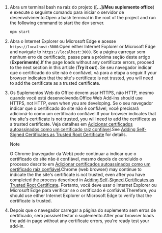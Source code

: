 1. <span data-ttu-id="2a9ed-101">Abra um terminal bash na raiz do projeto (**[…]/Meu suplemento office**) e execute o seguinte comando para iniciar o servidor de desenvolvimento.</span><span class="sxs-lookup"><span data-stu-id="2a9ed-101">Open a bash terminal in the root of the project and run the following command to start the dev server.</span></span>

    ```bash
    npm start
    ```

2. <span data-ttu-id="2a9ed-102">Abra o Internet Explorer ou Microsoft Edge e acesse `https://localhost:3000`.</span><span class="sxs-lookup"><span data-stu-id="2a9ed-102">Open either Internet Explorer or Microsoft Edge and navigate to `https://localhost:3000`.</span></span> <span data-ttu-id="2a9ed-103">Se a página carregar sem nenhum erro de certificado, passe para a próxima seção deste artigo (**Experimente**).</span><span class="sxs-lookup"><span data-stu-id="2a9ed-103">If the page loads without any certificate errors, proceed to the next section in this article (**Try it out**).</span></span> <span data-ttu-id="2a9ed-104">Se seu navegador indicar que o certificado do site não é confiável, vá para a etapa a seguir.</span><span class="sxs-lookup"><span data-stu-id="2a9ed-104">If your browser indicates that the site's certificate is not trusted, you will need to add the certificate as a trusted certificate.</span></span>

3. <span data-ttu-id="2a9ed-105">Os Suplementos Web do Office devem usar HTTPS, não HTTP, mesmo quando você está desenvolvendo.</span><span class="sxs-lookup"><span data-stu-id="2a9ed-105">Office Web Add-ins should use HTTPS, not HTTP, even when you are developing.</span></span> <span data-ttu-id="2a9ed-106">Se o seu navegador indicar que o certificado do site não é confiável, você precisará adicioná-lo como um certificado confiável.</span><span class="sxs-lookup"><span data-stu-id="2a9ed-106">If your browser indicates that the site's certificate is not trusted, you will need to add the certificate as a trusted certificate.</span></span> <span data-ttu-id="2a9ed-107">Veja detalhes em [Adicionar certificados autoassinados como um certificado raiz confiável](https://github.com/OfficeDev/generator-office/blob/master/src/docs/ssl.md).</span><span class="sxs-lookup"><span data-stu-id="2a9ed-107">See [Adding Self-Signed Certificates as Trusted Root Certificate](https://github.com/OfficeDev/generator-office/blob/master/src/docs/ssl.md) for details.</span></span>

    > [!NOTE]
    > <span data-ttu-id="2a9ed-108">O Chrome (navegador da Web) pode continuar a indicar que o certificado do site não é confiável, mesmo depois de concluído o processo descrito em [Adicionar certificados autoassinados como um certificado raiz confiável](https://github.com/OfficeDev/generator-office/blob/master/src/docs/ssl.md).</span><span class="sxs-lookup"><span data-stu-id="2a9ed-108">Chrome (web browser) may continue to indicate the the site's certificate is not trusted, even after you have completed the process described in [Adding Self-Signed Certificates as Trusted Root Certificate](https://github.com/OfficeDev/generator-office/blob/master/src/docs/ssl.md).</span></span> <span data-ttu-id="2a9ed-109">Portanto, você deve usar o Internet Explorer ou Microsoft Edge para verificar se o certificado é confiável.</span><span class="sxs-lookup"><span data-stu-id="2a9ed-109">Therefore, you should use either Internet Explorer or Microsoft Edge to verify that the certificate is trusted.</span></span> 

4. <span data-ttu-id="2a9ed-110">Depois que o navegador carregar a página do suplemento sem erros de certificado, será possível testar o suplemento.</span><span class="sxs-lookup"><span data-stu-id="2a9ed-110">After your browser loads the add-in page without any certificate errors, you're ready test your add-in.</span></span>
